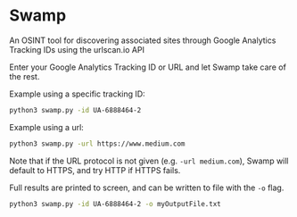 # Swamp
An OSINT tool for discovering associated sites through Google Analytics Tracking IDs
using the urlscan.io API

Enter your Google Analytics Tracking ID or URL and let Swamp take care of the rest.

Example using a specific tracking ID: 
```bash
python3 swamp.py -id UA-6888464-2
```

Example using a url:
```bash
python3 swamp.py -url https://www.medium.com
```
Note that if the URL protocol is not given (e.g. `-url medium.com`), Swamp will default to HTTPS, and try HTTP if HTTPS fails.

Full results are printed to screen, and can be written to file with the `-o` flag.
```bash
python3 swamp.py -id UA-6888464-2 -o myOutputFile.txt
```
